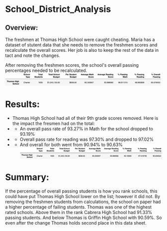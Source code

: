 # School_District_Analysis
## Overview:
The freshmen at Thomas High School were caught cheating. Maria has a dataset of stutent data that she needs to remove the freshmen scores and recalculate the overall scores. Her job is also to keep the rest of the data in tact and note the changes.<br>

After removing the freshmen scores, the school's overall passing percentages needed to be recalculated. <br>
![before](https://github.com/James-Harkin/School_District_Analysis/blob/main/Resources/images/ThomasBefore.png?)
# Results:
* Thomas High School had all of their 9th grade scores removed. Here is the impact the fresmen had on the total:
* * An overall pass rate of 93.27% in Math for the school dropped to 93.19%
* * Overall pass rate for reading was 97.30% and dropped to 97.02%	
* * And overall for both went from 90.94% to 90.63% <br>
![after](https://github.com/James-Harkin/School_District_Analysis/blob/main/Resources/images/ThomasAfter.png?)
# Summary:
If the percentage of overall passing students is how you rank schools, this could have put Thomas High School lower on the list; however it did not. By removing the freshmen students from calculations, the school on paper had a higher percentage of failing students. Thomas was one of the highest rated schools. Above them in the rank Cabrera High School	had 91.33% passing students. And below Thomas is Griffin High School with 90.59%. So even after the change Thomas holds second place in this data sheet.
